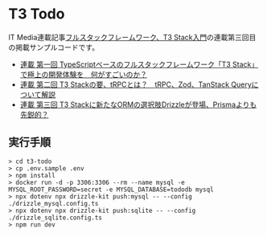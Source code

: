 # T3 Todo

IT Media連載記事[フルスタックフレームワーク、T3 Stack入門](https://atmarkit.itmedia.co.jp/ait/series/34783/)の連載第三回目の掲載サンプルコードです。

- [連載 第一回 TypeScriptベースのフルスタックフレームワーク「T3 Stack」で極上の開発体験を　何がすごいのか？](https://atmarkit.itmedia.co.jp/ait/articles/2304/28/news207.html)
- [連載 第二回 T3 Stackの要、tRPCとは？　tRPC、Zod、TanStack Queryについて解説](https://atmarkit.itmedia.co.jp/ait/articles/2307/03/news012.html)
- [連載 第三回 T3 Stackに新たなORMの選択肢Drizzleが登場、Prismaよりも先鋭的？](https://atmarkit.itmedia.co.jp/ait/articles/2312/07/news007.html)

## 実行手順

```
> cd t3-todo
> cp .env.sample .env
> npm install
> docker run -d -p 3306:3306 --rm --name mysql -e MYSQL_ROOT_PASSWORD=secret -e MYSQL_DATABASE=tododb mysql
> npx dotenv npx drizzle-kit push:mysql -- --config ./drizzle_mysql.config.ts
> npx dotenv npx drizzle-kit push:sqlite -- --config ./drizzle_sqlite.config.ts
> npm run dev
```
